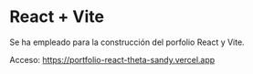 # React + Vite

Se ha empleado para la construcción del porfolio React y Vite.

Acceso:
https://portfolio-react-theta-sandy.vercel.app
